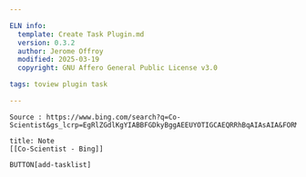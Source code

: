 ```yaml
---

ELN info:
  template: Create Task Plugin.md
  version: 0.3.2
  author: Jerome Offroy
  modified: 2025-03-19
  copyright: GNU Affero General Public License v3.0

tags: toview plugin task

---
```

````ad-tip
Source : https://www.bing.com/search?q=Co-Scientist&gs_lcrp=EgRlZGdlKgYIABBFGDkyBggAEEUYOTIGCAEQRRhBqAIAsAIA&FORM=ANCMS9&adppc=EDGEESS&PC=EDGEDSE

````

````ad-note
title: Note
[[Co-Scientist - Bing]]

````



`BUTTON[add-tasklist]`


